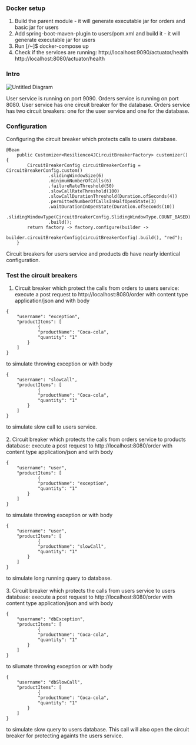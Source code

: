 ### Docker setup
1. Build the parent module - it will generate executable jar for orders and basic jar for users
2. Add spring-boot-maven-plugin to users/pom.xml and build it - it will generate executable jar for users     
3. Run [/~]$ docker-compose up                  
4. Check if the services are running: http://localhost:9090/actuator/health http://localhost:8080/actuator/health

### Intro

![Untitled Diagram](https://user-images.githubusercontent.com/32780138/77488166-beffa080-6e34-11ea-9215-bf18e01cf6f2.png)


User service is running on port 9090. 
Orders service is running on port 8080.
User service has one circuit breaker for the database.
Orders service has two circuit breakers: one for the user service and one for the database.

### Configuration
Configuring the circuit breaker which protects calls to users database.
```
@Bean
    public Customizer<Resilience4JCircuitBreakerFactory> customizer() {
        CircuitBreakerConfig circuitBreakerConfig = CircuitBreakerConfig.custom()
                .slidingWindowSize(6)
                .minimumNumberOfCalls(6)
                .failureRateThreshold(50)
                .slowCallRateThreshold(100)
                .slowCallDurationThreshold(Duration.ofSeconds(4))
                .permittedNumberOfCallsInHalfOpenState(3)
                .waitDurationInOpenState(Duration.ofSeconds(10))
                .slidingWindowType(CircuitBreakerConfig.SlidingWindowType.COUNT_BASED)
                .build();
        return factory -> factory.configure(builder ->
                builder.circuitBreakerConfig(circuitBreakerConfig).build(), "red");
    }
```
Circuit breakers for users service and products db have nearly identical configuration.
### Test the circuit breakers
1. Circuit breaker which protect the calls from orders to users service:
execute a post request to http://localhost:8080/order with content type application/json and with body
```
{
	"username": "exception",
	"productItems": [
			{
			"productName": "Coca-cola",
			"quantity": "1"
		}
	]
}
```
to simulate throwing exception or with body
```
{
	"username": "slowCall",
	"productItems": [
			{
			"productName": "Coca-cola",
			"quantity": "1"
		}
	]
}
```
to simulate slow call to users service.</br></br>
2. Circuit breaker which protects the calls from orders service to products database:
execute a post request to http://localhost:8080/order with content type application/json and with body
```
{
	"username": "user",
	"productItems": [
			{
			"productName": "exception",
			"quantity": "1"
		}
	]
}
```
to simulate throwing exception or with body
```
{
	"username": "user",
	"productItems": [
			{
			"productName": "slowCall",
			"quantity": "1"
		}
	]
}
```
to simulate long running query to database.</br></br>
3. Circuit breaker which protects the calls from users service to users database:
execute a post request to http://localhost:8080/order with content type application/json and with body
```
{
	"username": "dbException",
	"productItems": [
			{
			"productName": "Coca-cola",
			"quantity": "1"
		}
	]
}
```
to silumate throwing exception or with body 
```
{
	"username": "dbSlowCall",
	"productItems": [
			{
			"productName": "Coca-cola",
			"quantity": "1"
		}
	]
}
```
to simulate slow query to users database. This call will also open the circuit breaker for protecting againts the users service.
